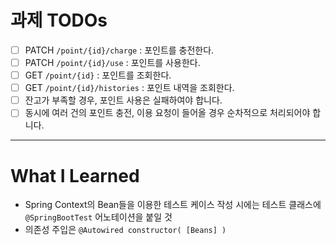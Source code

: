 # 과제 TODOs
- [ ] PATCH  `/point/{id}/charge` : 포인트를 충전한다.
- [ ] PATCH `/point/{id}/use` : 포인트를 사용한다.
- [ ] GET `/point/{id}` : 포인트를 조회한다.
- [ ] GET `/point/{id}/histories` : 포인트 내역을 조회한다.
- [ ] 잔고가 부족할 경우, 포인트 사용은 실패하여야 합니다.
- [ ] 동시에 여러 건의 포인트 충전, 이용 요청이 들어올 경우 순차적으로 처리되어야 합니다.

<hr/>

# What I Learned
* Spring Context의 Bean들을 이용한 테스트 케이스 작성 시에는 테스트 클래스에 `@SpringBootTest` 어노테이션을 붙일 것
* 의존성 주입은 `@Autowired constructor( [Beans] )`